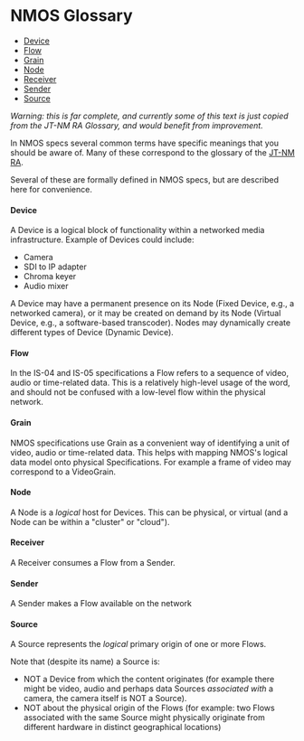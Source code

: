 # NMOS Glossary


* [Device](#device)
* [Flow](#flow)
* [Grain](#grain)
* [Node](#node)
* [Receiver](#receiver)
* [Sender](#sender)
* [Source](#source)



_Warning: this is far complete, and currently some of this text is just copied from the JT-NM RA Glossary, and would benefit from improvement._

In NMOS specs several common terms have specific meanings that you should be aware of. Many of these correspond to the glossary of the [JT-NM RA].

Several of these are formally defined in NMOS specs, but are described here for convenience.

#### Device

A Device is a logical block of functionality within a networked media infrastructure. Example of Devices could include:
- Camera
- SDI to IP adapter
- Chroma keyer
- Audio mixer

A Device may have a permanent presence on its Node (Fixed Device, e.g., a networked camera), or it may be created on demand by its Node (Virtual Device, e.g., a software-based transcoder). Nodes may dynamically create different types of Device (Dynamic Device).


#### Flow

In the IS-04 and IS-05 specifications a Flow refers to a sequence of video, audio or time-related data. This is a relatively high-level usage of the word, and should not be confused with a low-level flow within the physical network.


#### Grain

NMOS specifications use Grain as a convenient way of identifying a unit of video, audio or time-related data. This helps with mapping NMOS's logical data model onto physical Specifications. For example a frame of video may correspond to a VideoGrain.  

#### Node

A Node is a _logical_ host for Devices. This can be physical, or virtual (and a Node can be within a "cluster" or "cloud").

#### Receiver

A Receiver consumes a Flow from a Sender.

#### Sender

A Sender makes a Flow available on the network

#### Source

A Source represents the _logical_ primary origin of one or more Flows.

Note that (despite its name) a Source is:
- NOT a Device from which the content originates (for example there might be video, audio and perhaps data Sources _associated with_ a camera, the camera itself is NOT a Source).
- NOT about the physical origin of the Flows (for example: two Flows associated with the same Source might physically originate from different hardware in distinct geographical locations)



[JT-NM RA]: http://jt-nm.org/RA-1.0/ "Joint Task Force on Networked Media (JT-NM): Reference Architecture V1.0"
